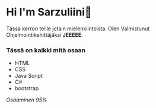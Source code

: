 # Hi I'm Sarzuliini💞️

Tässä kerron teille jotain mielenkiintoista. 
Olen Valmistunut Ohjelmointikehittäjäksi **JEEEEE**. 

### Tässä on kaikki mitä osaan

- HTML
- CSS
- Java Script
- C#
- bootstrap

*Osaaminen 95%*


 



